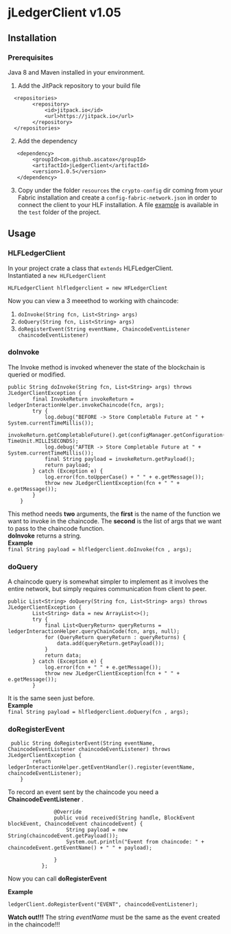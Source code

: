 # jLedgerClient v1.05

## Installation
### Prerequisites
Java 8 and Maven installed in your environment.

1. Add the JitPack repository to your build file <br>

```
  <repositories>
		<repository>
		    <id>jitpack.io</id>
		    <url>https://jitpack.io</url>
		</repository>
  </repositories>
  ``` 
  
2.  Add the dependency

```	
   <dependency>
	    <groupId>com.github.ascatox</groupId>
	    <artifactId>jLedgerClient</artifactId>
	    <version>1.0.5</version>
   </dependency>
  ``` 
3. Copy under the folder `resources` the `crypto-config` dir coming from your Fabric installation and create a `config-fabric-network.json` in order to connect the client to your HLF installation. A file [example](https://github.com/ascatox/jLedgerClient/blob/master/src/test/resources/config-fabric-network.json) is available in the `test` folder of the project.

## Usage
### HLFLedgerClient

In your project crate a class that `extends` HLFLedgerClient. <br>
Instantiated a `new HLFLedgerClient` <br>

`HLFLedgerClient hlfledgerclient = new HFLedgerClient`

Now you can view a 3 meeethod to working with chaincode: <br>
  1. ```doInvoke(String fcn, List<String> args)```
  2. ```doQuery(String fcn, List<String> args)``` 
  3. ```doRegisterEvent(String eventName, ChaincodeEventListener chaincodeEventListener)```
  
### doInvoke
The Invoke method is invoked whenever the state of the blockchain is queried or modified. <br>
```
public String doInvoke(String fcn, List<String> args) throws JLedgerClientException {
        final InvokeReturn invokeReturn = ledgerInteractionHelper.invokeChaincode(fcn, args);
        try {
            log.debug("BEFORE -> Store Completable Future at " + System.currentTimeMillis());
            invokeReturn.getCompletableFuture().get(configManager.getConfiguration().getTimeout(), TimeUnit.MILLISECONDS);
            log.debug("AFTER -> Store Completable Future at " + System.currentTimeMillis());
            final String payload = invokeReturn.getPayload();
            return payload;
        } catch (Exception e) {
            log.error(fcn.toUpperCase() + " " + e.getMessage());
            throw new JLedgerClientException(fcn + " " + e.getMessage());
        }
    }
   ```
   
This method needs **two** arguments, the **first** is the name of the function we want to invoke in the chaincode. The **second** is the list of args that we want to pass to the chaincode function. <br>
**doInvoke** returns a string. <br>
**Example** <br>
`final String payload = hlfledgerclient.doInvoke(fcn , args);` <br>


### doQuery
A chaincode query is somewhat simpler to implement as it involves the entire network, but simply requires communication from client to peer. <br>


```
public List<String> doQuery(String fcn, List<String> args) throws JLedgerClientException {
        List<String> data = new ArrayList<>();
        try {
            final List<QueryReturn> queryReturns = ledgerInteractionHelper.queryChainCode(fcn, args, null);
            for (QueryReturn queryReturn : queryReturns) {
                data.add(queryReturn.getPayload());
            }
            return data;
        } catch (Exception e) {
            log.error(fcn + " " + e.getMessage());
            throw new JLedgerClientException(fcn + " " + e.getMessage());
        }
  ```
    
    
It is the same seen just before.<br>
**Example** <br>
`final String payload = hlfledgerclient.doQuery(fcn , args);` <br>

### doRegisterEvent

```
 public String doRegisterEvent(String eventName, ChaincodeEventListener chaincodeEventListener) throws JLedgerClientException {
        return ledgerInteractionHelper.getEventHandler().register(eventName, chaincodeEventListener);
    }
 ```
 
 To record an event sent by the chaincode you need a **ChaincodeEventListener** . <br>
 
 ``` ChaincodeEventListener chaincodeEventListener = new ChaincodeEventListener() {
                @Override
                public void received(String handle, BlockEvent blockEvent, ChaincodeEvent chaincodeEvent) {
                    String payload = new String(chaincodeEvent.getPayload());
                    System.out.println("Event from chaincode: " + chaincodeEvent.getEventName() + " " + payload);

                }
            };
```
Now you can call **doRegisterEvent** <br>

**Example** <br>

`ledgerClient.doRegisterEvent("EVENT", chaincodeEventListener);` <br>

**Watch out!!!** The string *eventName* must be the same as the event created in the chaincode!!!
 
 


    

 

